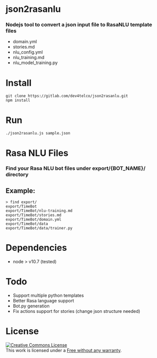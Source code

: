 # json2rasanlu
### Nodejs tool to convert a json input file to RasaNLU template files
* domain.yml
* stories.md
* nlu_config.yml
* nlu_training.md
* nlu_model_training.py


# Install
```
git clone https://gitlab.com/dev4telco/json2rasanlu.git
npm install
``` 


# Run
```
./json2rasanlu.js sample.json
```

# Rasa NLU Files
### Find your Rasa NLU bot files under export/{BOT_NAME}/ directory
## Example:
```
> find export/
export/TimeBot
export/TimeBot/nlu-training.md
export/TimeBot/stories.md
export/TimeBot/domain.yml
export/TimeBot/data
export/TimeBot/data/trainer.py
```

# Dependencies
- node > v10.7 (tested)

# Todo
* Support multiple python templates
* Better Rasa language support
* Bot.py generation
* Fix actions support for stories (change json structure needed)

# License
<a rel="license" href="http://creativecommons.org/licenses/by/4.0/"><img alt="Creative Commons License" style="border-width:0" src="https://i.creativecommons.org/l/by/4.0/88x31.png" /></a><br />This work is licensed under a <a rel="license" href="http://creativecommons.org/licenses/by/4.0/">Free without any warranty</a>.